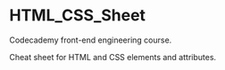 # HTML_CSS_Sheet
Codecademy front-end engineering course.

Cheat sheet for HTML and CSS elements and attributes.

